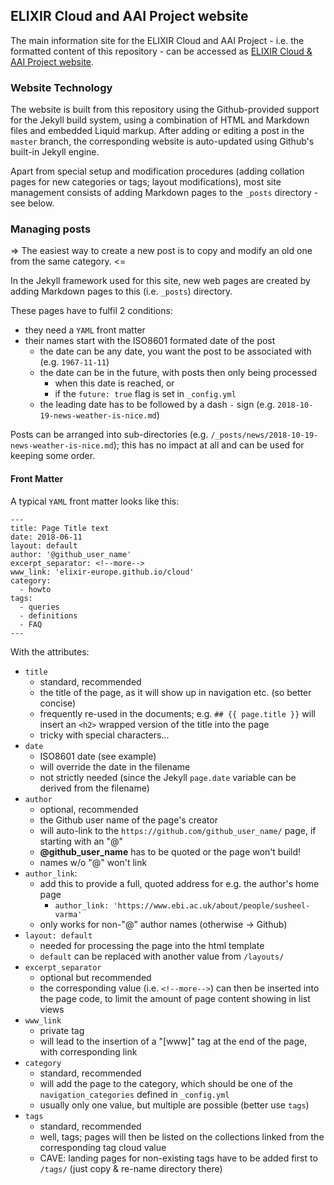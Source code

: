 ## ELIXIR Cloud and AAI Project website

The main information site for the ELIXIR Cloud and AAI Project - i.e. the formatted content of this repository - can be accessed as [ELIXIR Cloud & AAI Project website](http://elixir-europe.github.io/cloud).

### Website Technology

The website is built from this repository using the Github-provided support for the Jekyll build system, using a combination of HTML and Markdown files and embedded Liquid markup. After adding or editing a post in the `master` branch, the corresponding website is auto-updated using Github's built-in Jekyll engine.

Apart from special setup and modification procedures (adding collation pages for new categories or tags; layout modifications), most site management consists of adding Markdown pages to the `_posts` directory - see below.

### Managing posts

=> The easiest way to create a new post is to copy and modify an old one from the same category. <=

In the Jekyll framework used for this site, new web pages are created by adding Markdown pages to this (i.e. `_posts`) directory.

These pages have to fulfil 2 conditions:

* they need a `YAML` front matter
* their names start with the ISO8601 formated date of the post
  * the date can be any date, you want the post to be associated with (e.g. `1967-11-11`)
  * the date can be in the future, with posts then only being processed
    * when this date is reached, or
    * if the `future: true` flag is set in `_config.yml`
  * the leading date has to be followed by a dash `-` sign (e.g. `2018-10-19-news-weather-is-nice.md`)

Posts can be arranged into sub-directories (e.g. `/_posts/news/2018-10-19-news-weather-is-nice.md`); this has no impact at all and can be used for keeping some order.

#### Front Matter

A typical `YAML` front matter looks like this:

```
---
title: Page Title text
date: 2018-06-11
layout: default
author: '@github_user_name'
excerpt_separator: <!--more-->
www_link: 'elixir-europe.github.io/cloud'
category:
  - howto
tags:
  - queries
  - definitions
  - FAQ
---
```

With the attributes:

* `title`
  * standard, recommended
  * the title of the page, as it will show up in navigation etc. (so better concise)
  * frequently re-used in the documents; e.g. `## {{ page.title }}` will insert an `<h2>` wrapped version of the title into the page
  * tricky with special characters...
* `date`
  * ISO8601 date (see example)
  * will override the date in the filename
  * not strictly needed (since the Jekyll `page.date` variable can be derived from the filename)
* `author`
  - optional, recommended
  - the Github user name of the page's creator
  - will auto-link to the `https://github.com/github_user_name/` page, if starting with an "@"
  - __@github_user_name__ has to be quoted or the page won't build!
  - names w/o "@" won't link
* `author_link`:
  - add this to provide a full, quoted address for e.g. the author's home page
    * `author_link: 'https://www.ebi.ac.uk/about/people/susheel-varma'`
  - only works for non-"@" author names (otherwise -> Github)
* `layout: default`
  * needed for processing the page into the html template
  * `default` can be replaced with another value from `/layouts/`
* `excerpt_separator`
  * optional but recommended
  * the corresponding value (i.e. `<!--more-->`) can then be inserted into the page code, to limit the amount of page content showing in list views
* `www_link`
  * private tag
  * will lead to the insertion of a "[www]" tag at the end of the page, with corresponding link
* `category`
  * standard, recommended
  * will add the page to the category, which should be one of the `navigation_categories` defined in `_config.yml`
  * usually only one value, but multiple are possible (better use `tags`)
* `tags`
  * standard, recommended
  * well, tags; pages will then be listed on the collections linked from the corresponding tag cloud value
  * CAVE: landing pages for non-existing tags have to be added first to `/tags/` (just copy & re-name directory there)
